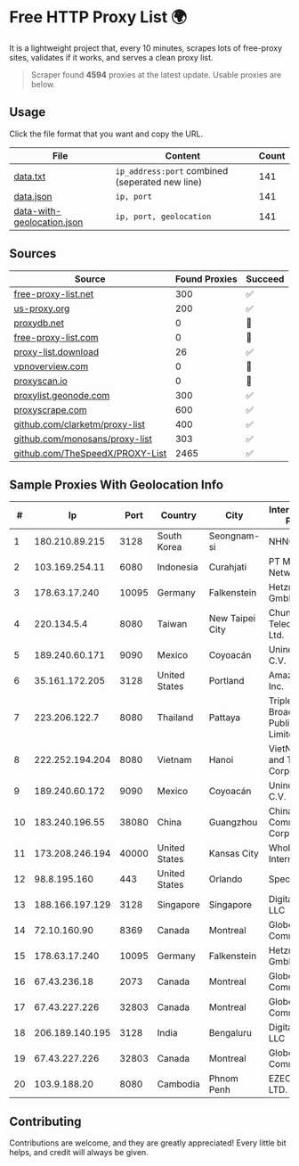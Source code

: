 
# Free HTTP Proxy List 🌍

It is a lightweight project that, every 10 minutes, scrapes lots of free-proxy sites, validates if it works, and serves a clean proxy list.


> Scraper found **4594** proxies at the latest update. Usable proxies are below.

## Usage

Click the file format that you want and copy the URL.


|File|Content|Count|
|----|-------|-----|
|[data.txt](https://raw.githubusercontent.com/themiralay/Proxy-List-World/master/data.txt)|`ip_address:port` combined (seperated new line)|141|
|[data.json](https://raw.githubusercontent.com/themiralay/Proxy-List-World/master/data.json)|`ip, port`|141|
|[data-with-geolocation.json](https://raw.githubusercontent.com/themiralay/Proxy-List-World/master/data-with-geolocation.json)|`ip, port, geolocation`|141|

## Sources

|Source|Found Proxies|Succeed|
|------|-------------|-------|
|[free-proxy-list.net](https://free-proxy-list.net)|300|✅|
|[us-proxy.org](https://www.us-proxy.org)|200|✅|
|[proxydb.net](http://proxydb.net)|0|🚫|
|[free-proxy-list.com](https://free-proxy-list.com/?page=&port=&type%5B%5D=http&type%5B%5D=https&up_time=0&search=Search)|0|🚫|
|[proxy-list.download](https://www.proxy-list.download/HTTP)|26|✅|
|[vpnoverview.com](https://vpnoverview.com/privacy/anonymous-browsing/free-proxy-servers)|0|🚫|
|[proxyscan.io](https://www.proxyscan.io)|0|🚫|
|[proxylist.geonode.com](https://proxylist.geonode.com/api/proxy-list?limit=300&page=1&sort_by=lastChecked&sort_type=desc&protocols=http,https)|300|✅|
|[proxyscrape.com](https://api.proxyscrape.com/v2/?request=displayproxies&protocol=http&timeout=10000&country=all&ssl=all&anonymity=all)|600|✅|
|[github.com/clarketm/proxy-list](https://raw.githubusercontent.com/clarketm/proxy-list/master/proxy-list-raw.txt)|400|✅|
|[github.com/monosans/proxy-list](https://raw.githubusercontent.com/monosans/proxy-list/main/proxies/http.txt)|303|✅|
|[github.com/TheSpeedX/PROXY-List](https://raw.githubusercontent.com/TheSpeedX/PROXY-List/master/http.txt)|2465|✅|


## Sample Proxies With Geolocation Info

|#|Ip|Port|Country|City|Internet Service Provider|
|-|--|----|-------|----|-------------------------|
|1|180.210.89.215|3128|South Korea|Seongnam-si|NHNCLOUD|
|2|103.169.254.11|6080|Indonesia|Curahjati|PT Master Star Network|
|3|178.63.17.240|10095|Germany|Falkenstein|Hetzner Online GmbH|
|4|220.134.5.4|8080|Taiwan|New Taipei City|Chunghwa Telecom Co., Ltd.|
|5|189.240.60.171|9090|Mexico|Coyoacán|Uninet S.A. de C.V.|
|6|35.161.172.205|3128|United States|Portland|Amazon.com, Inc.|
|7|223.206.122.7|8080|Thailand|Pattaya|Triple T Broadband Public Company Limited|
|8|222.252.194.204|8080|Vietnam|Hanoi|VietNam Post and Telecom Corporation|
|9|189.240.60.172|9090|Mexico|Coyoacán|Uninet S.A. de C.V.|
|10|183.240.196.55|38080|China|Guangzhou|China Mobile Communications Corporation|
|11|173.208.246.194|40000|United States|Kansas City|WholeSale Internet|
|12|98.8.195.160|443|United States|Orlando|Spectrum|
|13|188.166.197.129|3128|Singapore|Singapore|DigitalOcean, LLC|
|14|72.10.160.90|8369|Canada|Montreal|GloboTech Communications|
|15|178.63.17.240|10095|Germany|Falkenstein|Hetzner Online GmbH|
|16|67.43.236.18|2073|Canada|Montreal|GloboTech Communications|
|17|67.43.227.226|32803|Canada|Montreal|GloboTech Communications|
|18|206.189.140.195|3128|India|Bengaluru|DigitalOcean, LLC|
|19|67.43.227.226|32803|Canada|Montreal|GloboTech Communications|
|20|103.9.188.20|8080|Cambodia|Phnom Penh|EZECOM CO., LTD.|



## Contributing

Contributions are welcome, and they are greatly appreciated! Every
little bit helps, and credit will always be given.

